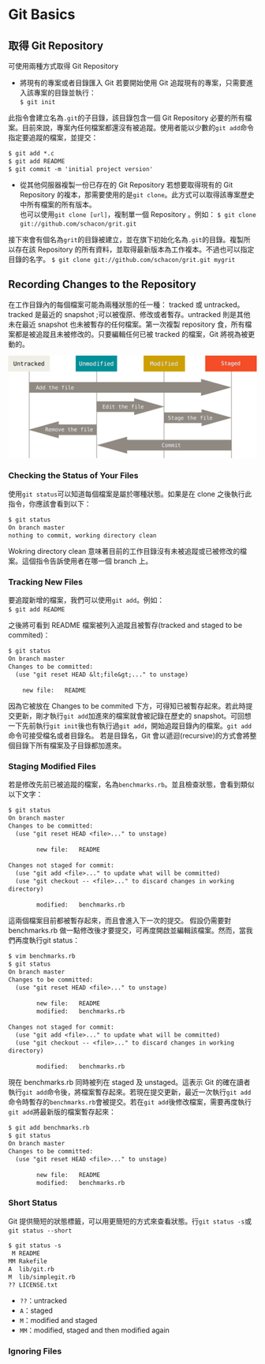 # Git Basics
## 取得 Git Repository
可使用兩種方式取得 Git Repository

* 將現有的專案或者目錄匯入 Git
若要開始使用 Git 追蹤現有的專案，只需要進入該專案的目錄並執行：  
`$ git init`

此指令會建立名為`.git`的子目錄，該目錄包含一個 Git Repository 必要的所有檔案。目前來說，專案內任何檔案都還沒有被追蹤。使用者能以少數的`git add`命令指定要追蹤的檔案，並提交：

	$ git add *.c
	$ git add README
	$ git commit -m 'initial project version'

* 從其他伺服器複製一份已存在的 Git Repository
若想要取得現有的 Git Repository 的複本，那需要使用的是`git clone`。此方式可以取得該專案歷史中所有檔案的所有版本。  
也可以使用`git clone [url]`，複制單一個 Repository 。例如：
`$ git clone git://github.com/schacon/grit.git`

接下來會有個名為`grit`的目錄被建立，並在旗下初始化名為`.git`的目錄。複製所以存在該  Repository 的所有資料，並取得最新版本為工作複本。不過也可以指定目錄的名字。
`$ git clone git://github.com/schacon/grit.git mygrit`

## Recording Changes to the Repository
在工作目錄內的每個檔案可能為兩種狀態的任一種： tracked 或 untracked。tracked 是最近的 snapshot ;可以被復原、修改或者暫存。untracked 則是其他未在最近 snapshot 也未被暫存的任何檔案。第一次複製 repository 食，所有檔案都是被追蹤且未被修改的。只要編輯任何已被 tracked 的檔案，Git 將視為被更動的。

![The lifecycle of the status of your files.](lifecycle.png)

### Checking the Status of Your Files
使用`git status`可以知道每個檔案是屬於哪種狀態。如果是在 clone 之後執行此指令，你應該會看到以下：

	$ git status
	On branch master
	nothing to commit, working directory clean
	
Wokring directory clean 意味著目前的工作目錄沒有未被追蹤或已被修改的檔案。這個指令告訴使用者在哪一個 branch 上。

### Tracking New Files
要追蹤新增的檔案，我們可以使用`git add`。例如：  
`$ git add README`

之後將可看到 README 檔案被列入追蹤且被暫存(tracked and staged to be commited)：

	$ git status
	On branch master
	Changes to be committed:
	  (use "git reset HEAD &lt;file&gt;..." to unstage)
	
	    new file:   README

因為它被放在 Changes to be commited 下方，可得知已被暫存起來。若此時提交更新，剛才執行`git add`加進來的檔案就會被記錄在歷史的 snapshot。可回想一下先前執行`git init`後也有執行過`git add`，開始追蹤目錄內的檔案。`git add`命令可接受檔名或者目錄名。 若是目錄名，Git 會以遞迴(recursive)的方式會將整個目錄下所有檔案及子目錄都加進來。

### Staging Modified Files
若是修改先前已被追蹤的檔案，名為`benchmarks.rb`。並且檢查狀態，會看到類似以下文字：

	$ git status
	On branch master
	Changes to be committed:
	  (use "git reset HEAD <file>..." to unstage)
	
	        new file:   README
	
	Changes not staged for commit:
	  (use "git add <file>..." to update what will be committed)
	  (use "git checkout -- <file>..." to discard changes in working directory)
	
	        modified:   benchmarks.rb

這兩個檔案目前都被暫存起來，而且會進入下一次的提交。 假設仍需要對 benchmarks.rb 做一點修改後才要提交，可再度開啟並編輯該檔案。然而，當我們再度執行git status：

	$ vim benchmarks.rb
	$ git status
	On branch master
	Changes to be committed:
	  (use "git reset HEAD <file>..." to unstage)
	
	        new file:   README
	        modified:   benchmarks.rb
	
	Changes not staged for commit:
	  (use "git add <file>..." to update what will be committed)
	  (use "git checkout -- <file>..." to discard changes in working directory)
	
	        modified:   benchmarks.rb

現在 benchmarks.rb 同時被列在 staged 及 unstaged。這表示 Git 的確在讀者執行`git add`命令後，將檔案暫存起來。若現在提交更新，最近一次執行`git add`命令時暫存的`benchmarks.rb`會被提交。若在`git add`後修改檔案，需要再度執行`git add`將最新版的檔案暫存起來：

	$ git add benchmarks.rb
	$ git status
	On branch master
	Changes to be committed:
	  (use "git reset HEAD <file>..." to unstage)
	
	        new file:   README
	        modified:   benchmarks.rb

### Short Status
Git 提供簡短的狀態標籤，可以用更簡短的方式來查看狀態。行`git status -s`或`git status --short`

	$ git status -s
	 M README
	MM Rakefile
	A  lib/git.rb
	M  lib/simplegit.rb
	?? LICENSE.txt

* `??`：untracked
* `A`：staged
* `M`：modified and staged
* `MM`：modified, staged and then modified again

### Ignoring Files
